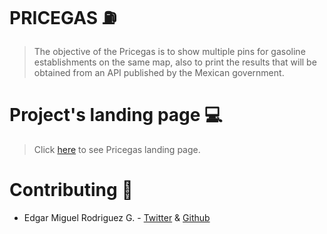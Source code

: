 # PRICEGAS :fuelpump:

>The objective of the Pricegas is to show multiple pins for gasoline establishments on the same map,
>also to print the results that will be obtained from an API published by the Mexican government.

# Project's landing page :computer:

>Click [here](https://miguelro123.github.io/Pricegas/) to see Pricegas landing page.

# Contributing :necktie:

 - Edgar Miguel Rodriguez G. - [Twitter](https://twitter.com/Migue65007333) & [Github](https://github.com/Miguelro123)